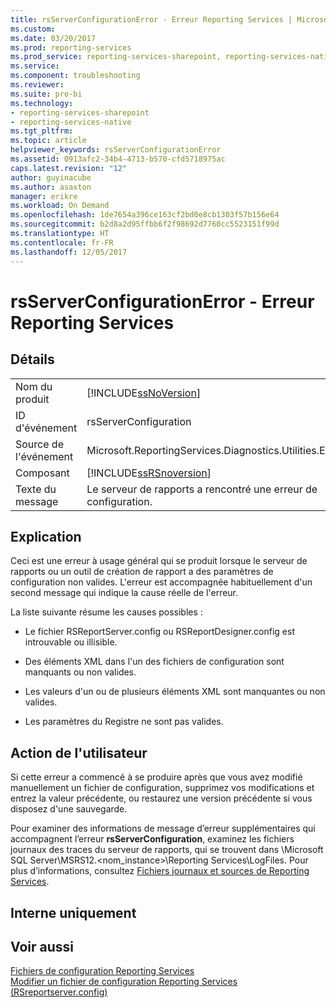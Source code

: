 ```yaml
---
title: rsServerConfigurationError - Erreur Reporting Services | Microsoft Docs
ms.custom: 
ms.date: 03/20/2017
ms.prod: reporting-services
ms.prod_service: reporting-services-sharepoint, reporting-services-native
ms.service: 
ms.component: troubleshooting
ms.reviewer: 
ms.suite: pro-bi
ms.technology:
- reporting-services-sharepoint
- reporting-services-native
ms.tgt_pltfrm: 
ms.topic: article
helpviewer_keywords: rsServerConfigurationError
ms.assetid: 0913afc2-34b4-4713-b570-cfd5718975ac
caps.latest.revision: "12"
author: guyinacube
ms.author: asaxton
manager: erikre
ms.workload: On Demand
ms.openlocfilehash: 1de7654a396ce163cf2bd0e8cb1303f57b156e64
ms.sourcegitcommit: b2d8a2d95ffbb6f2f98692d7760cc5523151f99d
ms.translationtype: HT
ms.contentlocale: fr-FR
ms.lasthandoff: 12/05/2017
---
```

# <a name="rsserverconfigurationerror---reporting-services-error"></a>rsServerConfigurationError - Erreur Reporting Services
    
## <a name="details"></a>Détails  
  
|||  
|-|-|  
|Nom du produit|[!INCLUDE[ssNoVersion](../../includes/ssnoversion-md.md)]|  
|ID d'événement|rsServerConfiguration|  
|Source de l'événement|Microsoft.ReportingServices.Diagnostics.Utilities.ErrorStrings|  
|Composant|[!INCLUDE[ssRSnoversion](../../includes/ssrsnoversion-md.md)]|  
|Texte du message|Le serveur de rapports a rencontré une erreur de configuration.|  
  
## <a name="explanation"></a>Explication  
 Ceci est une erreur à usage général qui se produit lorsque le serveur de rapports ou un outil de création de rapport a des paramètres de configuration non valides. L'erreur est accompagnée habituellement d'un second message qui indique la cause réelle de l'erreur.  
  
 La liste suivante résume les causes possibles :  
  
-   Le fichier RSReportServer.config ou RSReportDesigner.config est introuvable ou illisible.  
  
-   Des éléments XML dans l'un des fichiers de configuration sont manquants ou non valides.  
  
-   Les valeurs d'un ou de plusieurs éléments XML sont manquantes ou non valides.  
  
-   Les paramètres du Registre ne sont pas valides.  
  
## <a name="user-action"></a>Action de l'utilisateur  
 Si cette erreur a commencé à se produire après que vous avez modifié manuellement un fichier de configuration, supprimez vos modifications et entrez la valeur précédente, ou restaurez une version précédente si vous disposez d'une sauvegarde.  
  
 Pour examiner des informations de message d’erreur supplémentaires qui accompagnent l’erreur **rsServerConfiguration**, examinez les fichiers journaux des traces du serveur de rapports, qui se trouvent dans \Microsoft SQL Server\MSRS12.\<nom_instance>\Reporting Services\LogFiles. Pour plus d’informations, consultez [Fichiers journaux et sources de Reporting Services](../../reporting-services/report-server/reporting-services-log-files-and-sources.md).  
  
## <a name="internal-only"></a>Interne uniquement  
  
## <a name="see-also"></a>Voir aussi  
 [Fichiers de configuration Reporting Services](../../reporting-services/report-server/reporting-services-configuration-files.md)   
 [Modifier un fichier de configuration Reporting Services &#40;RSreportserver.config&#41;](../../reporting-services/report-server/modify-a-reporting-services-configuration-file-rsreportserver-config.md)  
  
  
